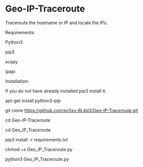 # Geo-IP-Traceroute
Traceroute the hostname or IP and locate the IPs.

Requirements:

Python3

pip3

scapy

ipapi

Installation:

If you do not have already installed pip3 install it:

apt-get install python3-pip


git clone https://github.com/pr0xy-8L4d3/Geo-IP-Traceroute.git

cd Geo-IP-Traceroute

cd Geo_IP_Traceroute

pip3 install -r requirements.txt

chmod +x Geo_IP_Traceroute.py

python3 Geo_IP_Traceroute.py

